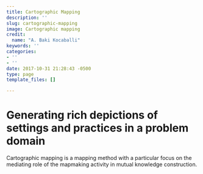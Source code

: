 ```yaml
---
title: Cartographic Mapping
description: ''
slug: cartographic-mapping
image: Cartographic mapping
credit:
  name: "A. Baki Kocaballi"
keywords: ''
categories:
- ''
- ''
date: 2017-10-31 21:28:43 -0500
type: page
template_files: []

---
```

# Generating rich depictions of settings and practices in a problem domain

Cartographic mapping is a mapping method  with a particular focus on the mediating role of  the mapmaking activity in mutual knowledge construction.
